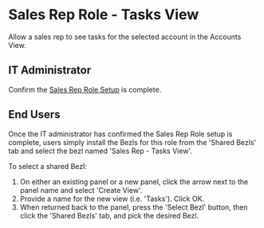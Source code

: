 # Sales Rep Role - Tasks View

Allow a sales rep to see tasks for the selected account in the Accounts View.

## IT Administrator

Confirm the [Sales Rep Role Setup](https://github.com/bezlio/bezlio-apps/tree/master/roles/sales-rep) is complete.

## End Users
Once the IT administrator has confirmed the Sales Rep Role setup is complete, users simply install the Bezls for this role from the 'Shared Bezls' tab and select the bezl named 'Sales Rep - Tasks View'.

To select a shared Bezl:

1. On either an existing panel or a new panel, click the arrow next to the panel name and select 'Create View'.
2. Provide a name for the new view (i.e. 'Tasks').  Click OK.
3. When returned back to the panel, press the 'Select Bezl' button, then click the 'Shared Bezls' tab, and pick the desired Bezl.